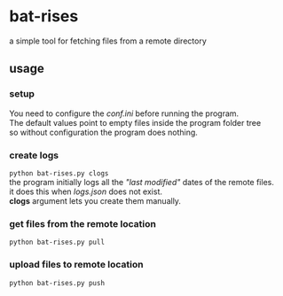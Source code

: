 # bat-rises
a simple tool for fetching files from a remote directory
## usage

### setup
You need to configure the _conf.ini_ before running the program.<br>
The default values point to empty files inside the program folder tree<br>
so without configuration the program does nothing.<br>

### create logs 
` python bat-rises.py clogs `<br>
the program initially logs all the _"last modified"_ dates of the remote files.<br>
it does this when *logs.json* does not exist.<br>
**clogs** argument lets you create them manually.<br>

### get files from the remote location
` python bat-rises.py pull `
### upload files to remote location
` python bat-rises.py push `

